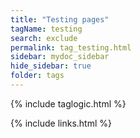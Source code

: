 ```yaml
---
title: "Testing pages"
tagName: testing
search: exclude
permalink: tag_testing.html
sidebar: mydoc_sidebar
hide_sidebar: true
folder: tags
---
```


{% include taglogic.html %}

{% include links.html %}
